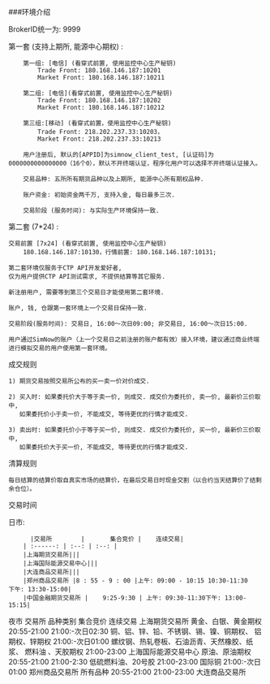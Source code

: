 ###环境介绍

BrokerID统一为: 9999

第一套 (支持上期所, 能源中心期权) :

        第一组: [电信] (看穿式前置, 使用监控中心生产秘钥)
            Trade Front: 180.168.146.187:10201
            Market Front: 180.168.146.187:10211

        第二组: [电信](看穿式前置, 使用监控中心生产秘钥)
            Trade Front: 180.168.146.187:10202
            Market Front: 180.168.146.187:10212

        第三组:[移动] (看穿式前置，使用监控中心生产秘钥)
            Trade Front: 218.202.237.33:10203，
            Market Front: 218.202.237.33:10213

        用户注册后, 默认的[APPID]为simnow_client_test, [认证码]为0000000000000000（16个0），默认不开终端认证，程序化用户可以选择不开终端认证接入。

        交易品种: 五所所有期货品种以及上期所, 能源中心所有期权品种.

        账户资金: 初始资金两千万, 支持入金, 每日最多三次.

        交易阶段 (服务时间): 与实际生产环境保持一致.

第二套 (7*24) :

    交易前置 [7x24] (看穿式前置, 使用监控中心生产秘钥)
        180.168.146.187:10130，行情前置: 180.168.146.187:10131;

    第二套环境仅服务于CTP API开发爱好者, 
    仅为用户提供CTP API测试需求, 不提供结算等其它服务.

    新注册用户, 需要等到第三个交易日才能使用第二套环境.

    账户, 钱, 仓跟第一套环境上一个交易日保持一致.

    交易阶段(服务时间): 交易日, 16:00～次日09:00; 非交易日, 16:00～次日15:00.

    用户通过SimNow的账户（上一个交易日之前注册的账户都有效）接入环境，建议通过商业终端进行模拟交易的用户使用第一套环境。

成交规则

    1) 期货交易按照交易所公布的买一卖一价对价成交.

    2) 买入时: 如果委托价大于等于卖一价, 则成交. 成交价为委托价, 卖一价, 最新价三价取中, 
       如果委托价小于卖一价, 不能成交, 等待更优的行情才能成交.

    3) 卖出时: 如果委托价小于等于买一价, 则成交. 成交价为委托价, 买一价, 最新价三价取中,
       如果委托价大于买一价, 不能成交, 等待更优的行情才能成交.

清算规则

    每日结算的结算价取自真实市场的结算价，在最后交易日时现金交割（以合约当天结算价了结剩余仓位）。

交易时间

日市:

          |交易所        |       集合竞价 |    连续交易|
        | :------: | :--: | :--: |
        |上海期货交易所|||
        |上海国际能源交易中心|||
        |大连商品交易所|||
        |郑州商品交易所 |8 : 55 - 9 : 00 |上午: 09:00 - 10:15 10:30-11:30             下午: 13:30-15:00|
        |中国金融期货交易所 |	9:25-9:30 |	上午: 09:30-11:30下午: 13:00-15:15|

夜市
交易所 品种类别 集合竞价 连续交易
上海期货交易所 黄金、白银、黄金期权 20:55-21:00 21:00:-次日02:30
铜、铝、锌、铅、不锈钢、锡、镍、铜期权、
铝期权、锌期权 21:00:-次日01:00
螺纹钢、热轧卷板、石油沥青、天然橡胶、纸浆、
燃料油 、天胶期权 21:00-23:00
上海国际能源交易中心 原油、原油期权 20:55-21:00 21:00-2:30
低硫燃料油、20号胶 21:00-23:00
国际铜 21:00:-次日01:00
郑州商品交易所 所有品种 20:55-21:00 21:00-23:00
大连商品交易所